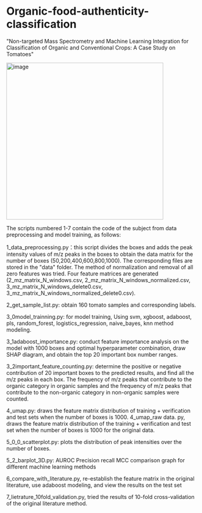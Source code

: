 # Organic-food-authenticity-classification
"Non-targeted Mass Spectrometry and Machine Learning Integration for Classification of Organic and Conventional Crops: A Case Study on Tomatoes"

<img width="411" alt="image" src="https://github.com/user-attachments/assets/948ca913-4b15-4204-be6f-6b49a24d5d0f" />



The scripts numbered 1-7 contain the code of the subject from data preprocessing and model training, as follows:

1_data_preprocessing.py：this script divides the boxes and adds the peak intensity values of m/z peaks in the boxes to obtain the data matrix for the number of boxes (50,200,400,600,800,1000). The corresponding files are stored in the "data" folder. The method of normalization and removal of all zero features was tried. Four feature matrices are generated (2_mz_matrix_N_windows.csv, 2_mz_matrix_N_windows_normalized.csv, 3_mz_matrix_N_windows_delete0.csv, 3_mz_matrix_N_windows_normalized_delete0.csv).

2_get_sample_list.py: obtain 160 tomato samples and corresponding labels.

3_0model_trainning.py: for model training, Using svm, xgboost, adaboost, pls, random_forest, logistics_regression, naive_bayes, knn method modeling.

3_1adaboost_importance.py: conduct feature importance analysis on the model with 1000 boxes and optimal hyperparameter combination, draw SHAP diagram, and obtain the top 20 important box number ranges.

3_2important_feature_counting.py: determine the positive or negative contribution of 20 important boxes to the predicted results, and find all the m/z peaks in each box. The frequency of m/z peaks that contribute to the organic category in organic samples and the frequency of m/z peaks that contribute to the non-organic category in non-organic samples were counted.

4_umap.py: draws the feature matrix distribution of training + verification and test sets when the number of boxes is 1000.
4_umap_raw data. py, draws the feature matrix distribution of the training + verification and test set when the number of boxes is 1000 for the original data.

5_0_0_scatterplot.py: plots the distribution of peak intensities over the number of boxes.

5_2_barplot_3D.py: AUROC Precision recall MCC comparison graph for different machine learning methods

6_compare_with_literature.py, re-establish the feature matrix in the original literature, use adaboost modeling, and view the results on the test set

7_lietrature_10fold_validation.py, tried the results of 10-fold cross-validation of the original literature method.
